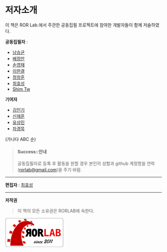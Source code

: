 # 저자소개


이 책은 ROR Lab.에서 주관한 공동집필 프로젝트에 참여한 개발자들이 함께 저술하였다.

**공동집필자** :

* [남승균](https://github.com/namsk)
* [배정만](https://github.com/jmbae)
* [손영채](https://github.com/ptjoker95)
* [이한결](https://github.com/leehankyeol)
* [정창훈](https://github.com/seapy)
* [최효성](https://github.com/luciuschoi)
* [Shim Tw](https://github.com/marocchino)

**기여자**

* [김인기](https://github.com/ingikim)
* [신재훈](https://github.com/ShinJaehun)
* [유상민](https://github.com/neocoin)
* [차경묵](https://github.com/hannal)

(가나다 ABC 순)

> #### Success::안내
> 
> 공동집필자로 등록 후 활동을 원할 경우 본인의 성함과 github 계정명을 연락([rorlab@gmail.com](mailto:rorlab@gmail.com))을 주기 바람.

---

**편집자** : [최효성](https://github.com/rorlab)


---

**저작권**

> 이 책의 모든 소유권은 RORLAB에 속한다.

[![RORLAB](../rorlab_final_sticker_187x95_white.png)](http://rorla.rorlab.org)
